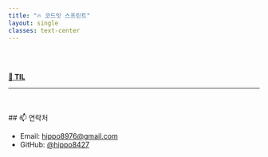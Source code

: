 ```yaml
---
title: "🔥 코드잇 스프린트"
layout: single
classes: text-center
---
```



<br>
<br>

 <a href="/til/2025-04-24-TIL/"><strong>📅 TIL</strong></a>




                  
---
<br>
<br>
## 📫 연락처


- Email: hippo8976@gmail.com
- GitHub: [@hippo8427](https://github.com/hippo8427)
